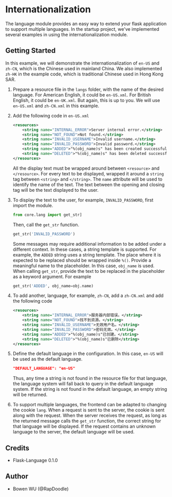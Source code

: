 # Internationalization

The language module provides an easy way to extend your flask application to support multiple languages. In the startup project, we've implemented several examples in using the internationalization module.

## Getting Started
In this example, we will demonstrate the internationalization of `en-US` and `zh-CN`, which is the Chinese used in mainland China. We also implemented `zh-HK` in the example code, which is traditional Chinese used in Hong Kong SAR.

1. Prepare a resource file in the `langs` folder, with the name of the desired language. For American English, it could be `en-US.xml`. For British English, it could be `en-UK.xml`. But again, this is up to you. We will use `en-US.xml` and `zh-CN.xml` in this example.
1. Add the following code in `en-US.xml`
    ```xml
    <resources>
        <string name="INTERNAL_ERROR">Server internal error.</string>
        <string name="NOT_FOUND">Not found.</string>
        <string name="INVALID_USERNAME">Invalid username.</string>
        <string name="INVALID_PASSWORD">Invalid password.</string>
        <string name="ADDED">"%(obj_name)s" has been created successfully.</string>
        <string name="DELETED">"%(obj_name)s" has been deleted successfully.</string>
    </resources>
    ```
    All the display text must be wrapped around between `<resource>` and `</resource>`. For every text to be displayed, wrapped it around a `string` tag between `<string>` and `</string>`. The `name` attribute will be used to identify the name of the text. The text between the opening and closing tag will be the text displayed to the user.

1. To display the text to the user, for example,  `INVALID_PASSWORD`, first import the module.
    ```python
    from core.lang import get_str]
    ```
    Then, call the `get_str` function.
    ```python
    get_str('INVALID_PASSWORD')
    ```
    Some messages may require additional information to be added under a different context. In these cases, a string template is supported. For example, the `ADDED` string uses a string template. The place where it is expected to be replaced should be wrapped inside `%()`. Provide a meaningful name to the placeholder. In this case, `obj_name` is used. When calling `get_str`, provide the text to be replaced in the placeholder as a keyword argument. For example
    ```python
    get_str('ADDED', obj_name=obj.name)
    ```

1. To add another, language, for example, `zh-CN`, add a `zh-CN.xml` and add the following code
    ```xml
    <resources>
        <string name="INTERNAL_ERROR">服务器内部错误。</string>
        <string name="NOT_FOUND">找不到资源。</string>
        <string name="INVALID_USERNAME">无效用户名。</string>
        <string name="INVALID_PASSWORD">密码无效。</string>
        <string name="ADDED">"%(obj_name)s"已创建。</string>
        <string name="DELETED">"%(obj_name)s"已删除</string>
    </resources>
    ```

1. Define the default language in the configuration. In this case, `en-US` will be used as the default language.
    ```json
    "DEFAULT_LANGUAGE": "en-US"
    ```
    Thus, any time a string is not found in the resource file for that language, the language system will fall back to query in the default language system. If the string is not found in the default language, an empty string will be returned.

1. To support multiple languages, the frontend can be adapted to changing the cookie `lang`. When a request is sent to the server, the cookie is sent along with the request. When the server receives the request, as long as the returned message calls the `get_str` function, the correct string for that language will be displayed. If the request contains an unknown language to the server, the default language will be used.

## Credits
- Flask-Language 0.1.0

## Author
- Bowen WU (@RapDoodle)